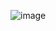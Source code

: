 ![image](https://user-images.githubusercontent.com/90375230/149662129-483ca726-7a32-4379-b833-3a8875372aa0.png)
